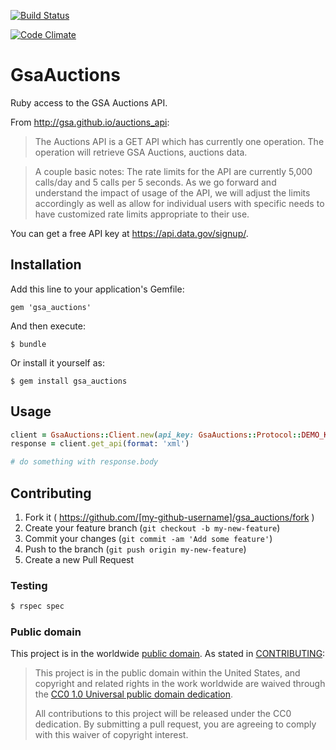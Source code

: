 [![Build Status](https://travis-ci.org/18F/gsa_auctions_gem.svg)](https://travis-ci.org/18F/gsa_auctions_gem)

[![Code Climate](https://codeclimate.com/github/18F/gsa_auctions_gem/badges/gpa.svg)](https://codeclimate.com/github/18F/gsa_auctions_gem)

# GsaAuctions

Ruby access to the GSA Auctions API.

From http://gsa.github.io/auctions_api:

> The Auctions API is a GET API which has currently one operation. The operation will retrieve GSA Auctions, auctions data.

> A couple basic notes: The rate limits for the API are currently 5,000 calls/day and 5 calls per 5 seconds. As we go forward and understand the impact of usage of the API, we will adjust the limits accordingly as well as allow for individual users with specific needs to have customized rate limits appropriate to their use.

You can get a free API key at https://api.data.gov/signup/.

## Installation

Add this line to your application's Gemfile:

    gem 'gsa_auctions'

And then execute:

    $ bundle

Or install it yourself as:

    $ gem install gsa_auctions

## Usage

```ruby
client = GsaAuctions::Client.new(api_key: GsaAuctions::Protocol::DEMO_KEY)
response = client.get_api(format: 'xml')

# do something with response.body
```

## Contributing

1. Fork it ( https://github.com/[my-github-username]/gsa_auctions/fork )
2. Create your feature branch (`git checkout -b my-new-feature`)
3. Commit your changes (`git commit -am 'Add some feature'`)
4. Push to the branch (`git push origin my-new-feature`)
5. Create a new Pull Request

### Testing

```sh
$ rspec spec
```

### Public domain

This project is in the worldwide [public domain](LICENSE.md). As stated in [CONTRIBUTING](CONTRIBUTING.md):

> This project is in the public domain within the United States, and copyright and related rights in the work worldwide are waived through the [CC0 1.0 Universal public domain dedication](https://creativecommons.org/publicdomain/zero/1.0/).
>
> All contributions to this project will be released under the CC0 dedication. By submitting a pull request, you are agreeing to comply with this waiver of copyright interest.
